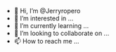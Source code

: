 - 👋 Hi, I’m @Jerryropero
- 👀 I’m interested in ...
- 🌱 I’m currently learning ...
- 💞️ I’m looking to collaborate on ...
- 📫 How to reach me ...

<!---
Jerryropero/Jerryropero is a ✨ special ✨ repository because its `README.md` (this file) appears on your GitHub profile.
You can click the Preview link to take a look at your changes.
--->
